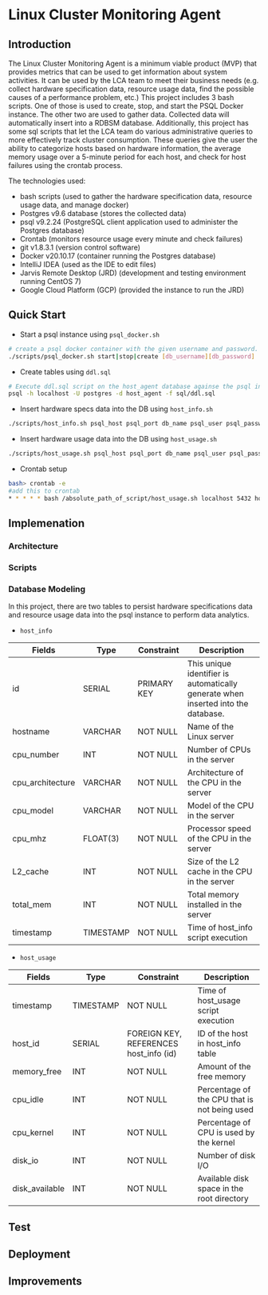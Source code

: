 # Linux Cluster Monitoring Agent

## Introduction
The Linux Cluster Monitoring Agent is a minimum viable product (MVP) that provides metrics that can be used to get information about system activities. 
It can be used by the LCA team to meet their business needs (e.g. collect hardware specification data, resource usage data, find the possible causes of a performance problem, etc.)
This project includes 3 bash scripts. One of those is used to create, stop, and start the PSQL Docker instance. The other two are used to gather data. Collected data will automatically insert into a RDBSM database.
Additionally, this project has some sql scripts that let the LCA team do various administrative queries to more effectively track cluster consumption. 
These queries give the user the ability to categorize hosts based on hardware information, the average memory usage over a 5-minute period for each host, and check for host failures using the crontab process.

The technologies used:

* bash scripts (used to gather the hardware specification data, resource usage data, and manage docker)
* Postgres v9.6 database (stores the collected data)
* psql v9.2.24 (PostgreSQL client application used to administer the Postgres database)
* Crontab (monitors resource usage every minute and check failures)
* git v1.8.3.1 (version control software)
* Docker v20.10.17 (container running the Postgres database)
* IntelliJ IDEA (used as the IDE to edit files)
* Jarvis Remote Desktop (JRD) (development and testing environment running CentOS 7)
* Google Cloud Platform (GCP) (provided the instance to run the JRD)


## Quick Start
* Start a psql instance using `psql_docker.sh`
```bash
# create a psql docker container with the given username and password.
./scripts/psql_docker.sh start|stop|create [db_username][db_password]
```

* Create tables using `ddl.sql`
```bash
# Execute ddl.sql script on the host_agent database againse the psql instance
psql -h localhost -U postgres -d host_agent -f sql/ddl.sql
```

* Insert hardware specs data into the DB using `host_info.sh`
```bash
./scripts/host_info.sh psql_host psql_port db_name psql_user psql_password
```

* Insert hardware usage data into the DB using `host_usage.sh`
```bash
./scripts/host_usage.sh psql_host psql_port db_name psql_user psql_password
```

* Crontab setup
```bash
bash> crontab -e
#add this to crontab
* * * * * bash /absolute_path_of_script/host_usage.sh localhost 5432 host_agent postgres password > /tmp/host_usage.log
```


## Implemenation

### Architecture
### Scripts
### Database Modeling
In this project, there are two tables to persist hardware specifications data and resource usage data into the psql instance to perform data analytics.
* `host_info`

Fields | Type | Constraint | Description
-------|------|------------|-------------
id     | SERIAL | PRIMARY KEY | This unique identifier is automatically generate when inserted into the database.
hostname       | VARCHAR | NOT NULL | Name of the Linux server
cpu_number     | INT | NOT NULL | Number of CPUs in the server
cpu_architecture | VARCHAR | NOT NULL | Architecture of the CPU in the server
cpu_model        | VARCHAR | NOT NULL | Model of the CPU in the server
cpu_mhz          | FLOAT(3) | NOT NULL | Processor speed of the CPU in the server
L2_cache         | INT | NOT NULL | Size of the L2 cache in the CPU in the server
total_mem        | INT | NOT NULL | Total memory installed in the server
timestamp        | TIMESTAMP | NOT NULL | Time of host_info script execution

* `host_usage`

Fields | Type | Constraint | Description
-------|------|------------|-------------
timestamp    |  TIMESTAMP | NOT NULL | Time of host_usage script execution
host_id      |  SERIAL | FOREIGN KEY, REFERENCES host_info (id) | ID of the host in host_info table 
memory_free  |  INT | NOT NULL | Amount of the free memory 
cpu_idle     |  INT | NOT NULL | Percentage of the CPU that is not being used
cpu_kernel   |  INT | NOT NULL | Percentage of CPU is used by the kernel
disk_io      |  INT | NOT NULL | Number of disk I/O
disk_available | INT | NOT NULL | Available disk space in the root directory 

## Test

## Deployment

## Improvements

